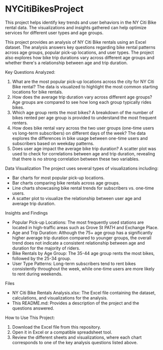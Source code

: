 # NYCitiBikesProject
This project helps identify key trends and user behaviors in the NY Citi Bike rental data. The visualizations and insights gathered can help optimize services for different user types and age groups.

This project provides an analysis of NY Citi Bike rentals using an Excel dataset. The analysis answers key questions regarding bike rental patterns across age groups, popular pick-up locations, and user types. The project also explores how bike trip durations vary across different age groups and whether there's a relationship between age and trip duration.

Key Questions Analyzed:
1. What are the most popular pick-up locations across the city for NY Citi Bike rental?
The data is visualized to highlight the most common starting locations for bike rentals.
2. How does the average trip duration vary across different age groups?
Age groups are compared to see how long each group typically rides bikes.
3. Which age group rents the most bikes?
A breakdown of the number of bikes rented per age group is provided to understand the most frequent renters.
4. How does bike rental vary across the two user groups (one-time users vs long-term subscribers) on different days of the week?
The data explores the differences in bike usage between one-time users and subscribers based on weekday patterns.
5. Does user age impact the average bike trip duration?
A scatter plot was used to check for correlations between age and trip duration, revealing that there is no strong correlation between these two variables.

Data Visualization
The project uses several types of visualizations including:
- Bar charts for most popular pick-up locations.
- Bar charts comparing bike rentals across age groups.
- Line charts showcasing bike rental trends for subscribers vs. one-time users.
- A scatter plot to visualize the relationship between user age and average trip duration.
  
Insights and Findings
- Popular Pick-up Locations: The most frequently used stations are located in high-traffic areas such as Grove St PATH and Exchange Place.
- Age and Trip Duration: Although the 75+ age group has a significantly higher average trip duration compared to younger groups, the overall trend does not indicate a consistent relationship between age and duration for the majority of riders.
- Bike Rentals by Age Group: The 35-44 age group rents the most bikes, followed by the 25-34 group.
- User Type Patterns: Long-term subscribers tend to rent bikes consistently throughout the week, while one-time users are more likely to rent during weekends.

Files
- NY Citi Bike Rentals Analysis.xlsx: The Excel file containing the dataset, calculations, and visualizations for the analysis.
- This README.md: Provides a description of the project and the questions answered.

How to Use This Project:
1. Download the Excel file from this repository.
2. Open it in Excel or a compatible spreadsheet tool.
3. Review the different sheets and visualizations, where each chart corresponds to one of the key analysis questions listed above.
